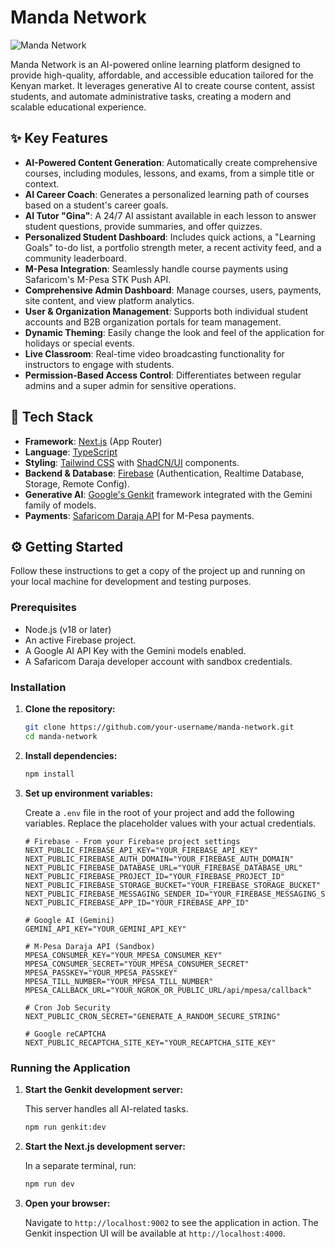 # Manda Network

![Manda Network](https://picsum.photos/seed/mandanetwork/1200/630)

Manda Network is an AI-powered online learning platform designed to provide high-quality, affordable, and accessible education tailored for the Kenyan market. It leverages generative AI to create course content, assist students, and automate administrative tasks, creating a modern and scalable educational experience.

## ✨ Key Features

-   **AI-Powered Content Generation**: Automatically create comprehensive courses, including modules, lessons, and exams, from a simple title or context.
-   **AI Career Coach**: Generates a personalized learning path of courses based on a student's career goals.
-   **AI Tutor "Gina"**: A 24/7 AI assistant available in each lesson to answer student questions, provide summaries, and offer quizzes.
-   **Personalized Student Dashboard**: Includes quick actions, a "Learning Goals" to-do list, a portfolio strength meter, a recent activity feed, and a community leaderboard.
-   **M-Pesa Integration**: Seamlessly handle course payments using Safaricom's M-Pesa STK Push API.
-   **Comprehensive Admin Dashboard**: Manage courses, users, payments, site content, and view platform analytics.
-   **User & Organization Management**: Supports both individual student accounts and B2B organization portals for team management.
-   **Dynamic Theming**: Easily change the look and feel of the application for holidays or special events.
-   **Live Classroom**: Real-time video broadcasting functionality for instructors to engage with students.
-   **Permission-Based Access Control**: Differentiates between regular admins and a super admin for sensitive operations.

## 🚀 Tech Stack

-   **Framework**: [Next.js](https://nextjs.org/) (App Router)
-   **Language**: [TypeScript](https://www.typescriptlang.org/)
-   **Styling**: [Tailwind CSS](https://tailwindcss.com/) with [ShadCN/UI](https://ui.shadcn.com/) components.
-   **Backend & Database**: [Firebase](https://firebase.google.com/) (Authentication, Realtime Database, Storage, Remote Config).
-   **Generative AI**: [Google's Genkit](https://firebase.google.com/docs/genkit) framework integrated with the Gemini family of models.
-   **Payments**: [Safaricom Daraja API](https://developer.safaricom.co.ke/) for M-Pesa payments.

## ⚙️ Getting Started

Follow these instructions to get a copy of the project up and running on your local machine for development and testing purposes.

### Prerequisites

-   Node.js (v18 or later)
-   An active Firebase project.
-   A Google AI API Key with the Gemini models enabled.
-   A Safaricom Daraja developer account with sandbox credentials.

### Installation

1.  **Clone the repository:**
    ```bash
    git clone https://github.com/your-username/manda-network.git
    cd manda-network
    ```

2.  **Install dependencies:**
    ```bash
    npm install
    ```

3.  **Set up environment variables:**

    Create a `.env` file in the root of your project and add the following variables. Replace the placeholder values with your actual credentials.

    ```env
    # Firebase - From your Firebase project settings
    NEXT_PUBLIC_FIREBASE_API_KEY="YOUR_FIREBASE_API_KEY"
    NEXT_PUBLIC_FIREBASE_AUTH_DOMAIN="YOUR_FIREBASE_AUTH_DOMAIN"
    NEXT_PUBLIC_FIREBASE_DATABASE_URL="YOUR_FIREBASE_DATABASE_URL"
    NEXT_PUBLIC_FIREBASE_PROJECT_ID="YOUR_FIREBASE_PROJECT_ID"
    NEXT_PUBLIC_FIREBASE_STORAGE_BUCKET="YOUR_FIREBASE_STORAGE_BUCKET"
    NEXT_PUBLIC_FIREBASE_MESSAGING_SENDER_ID="YOUR_FIREBASE_MESSAGING_SENDER_ID"
    NEXT_PUBLIC_FIREBASE_APP_ID="YOUR_FIREBASE_APP_ID"

    # Google AI (Gemini)
    GEMINI_API_KEY="YOUR_GEMINI_API_KEY"

    # M-Pesa Daraja API (Sandbox)
    MPESA_CONSUMER_KEY="YOUR_MPESA_CONSUMER_KEY"
    MPESA_CONSUMER_SECRET="YOUR_MPESA_CONSUMER_SECRET"
    MPESA_PASSKEY="YOUR_MPESA_PASSKEY"
    MPESA_TILL_NUMBER="YOUR_MPESA_TILL_NUMBER"
    MPESA_CALLBACK_URL="YOUR_NGROK_OR_PUBLIC_URL/api/mpesa/callback"
    
    # Cron Job Security
    NEXT_PUBLIC_CRON_SECRET="GENERATE_A_RANDOM_SECURE_STRING"

    # Google reCAPTCHA
    NEXT_PUBLIC_RECAPTCHA_SITE_KEY="YOUR_RECAPTCHA_SITE_KEY"
    ```

### Running the Application

1.  **Start the Genkit development server:**

    This server handles all AI-related tasks.

    ```bash
    npm run genkit:dev
    ```

2.  **Start the Next.js development server:**

    In a separate terminal, run:

    ```bash
    npm run dev
    ```

3.  **Open your browser:**

    Navigate to `http://localhost:9002` to see the application in action.
    The Genkit inspection UI will be available at `http://localhost:4000`.

